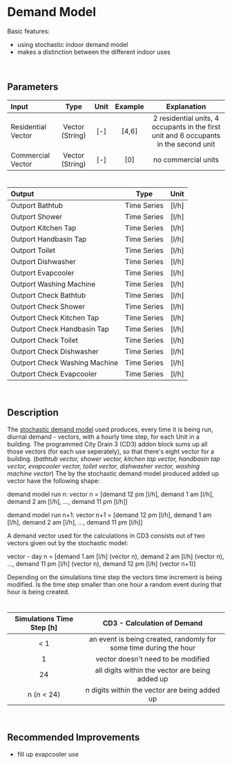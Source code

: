 # Demand Model

Basic features:

 - using stochastic indoor demand model
 - makes a distinction between the different indoor uses
 
<br>

## Parameters 


| Input  | Type  |  Unit  |  Example  | Explanation |
| :------------ |:---------------:| :-----:|:-----:| :-----: |	
| Residential Vector     | Vector (String) | [-] |  [4,6] |  2 residential units, 4 occupants in the first unit and 6 occupants in the second unit  |
| 	Commercial Vector | Vector (String)  |   [-] | [0]  |  no commercial units  |


# 

| Output  | Type  |  Unit  |
| :------------ |:---------------:| :-----:|
|    Outport Bathtub   | Time Series |  [l/h]
| Outport Shower |   Time Series  |  [l/h]   |
|   Outport Kitchen Tap | Time Series |  [l/h]|
|   Outport Handbasin Tap | Time Series |  [l/h]|
|    Outport Toilet  |    Time Series     |  [l/h]  |
| Outport Dishwasher |   Time Series  |  [l/h]   |
|   Outport Evapcooler | Time Series |  [l/h]|
| Outport Washing Machine |   Time Series  |  [l/h]   |
|    Outport Check Bathtub   | Time Series |  [l/h] |
| Outport Check Shower |   Time Series  |  [l/h]   |
|   Outport Check Kitchen Tap | Time Series |  [l/h] |
|   Outport Check Handbasin Tap | Time Series |  [l/h] |
|    Outport Check Toilet  |    Time Series     |  [l/h]  |
| Outport Check Dishwasher |   Time Series  |  [l/h]   |
| Outport Check Washing Machine |   Time Series  |  [l/h]   |
| Outport Check Evapcooler |   Time Series  |  [l/h]   |



<br>

## Description 

The [stochastic demand model]() used produces, every time it is being run, diurnal demand - vectors, with a hourly time step, for each Unit in a building.
The programmed City Drain 3 (CD3) addon block sums up all those vectors (for each use seperately), so that there's eight vector for a building.
(_bathtub vector, shower vector, kitchen tap vector, handbasin tap vector, evapcooler vector, toilet vector, dishwasher vector, washing machine vector_)
The by the stochastic demand model produced added up vector have the following shape:

demand model run n: 
vector n = [demand 12 pm [l/h], demand 1 am [l/h], demand 2 am [l/h], ..., demand 11 pm [l/h]]

demand model run n+1: 
vector n+1 = [demand 12 pm [l/h], demand 1 am [l/h], demand 2 am [l/h], ..., demand 11 pm [l/h]]

A demand vector used for the calculations in CD3 consists out of two vectors given out by the stochastic model:

vector - day n = [demand 1 am [l/h] (vector n), demand 2 am [l/h] (vector n), ..., demand 11 pm [l/h] (vector n), demand 12 pm [l/h] (vector n+1)]


Depending on the simulations time step the vectors time increment is being modified.
Is the time step smaller than one hour a random event during that hour is being created.

# 

| Simulations Time Step [h] | CD3 - Calculation of Demand | 
| :------------: |:---------------:| 
| < 1     | an event is being created, randomly for some time during the hour  |
| 	1  | vector doesn't need to be modified  |
| 	24  | all digits within the vector are being added up |
| 	n (n < 24)  | n digits within the vector are being added up  |


<br>

## Recommended Improvements

- fill up evapcooler use












